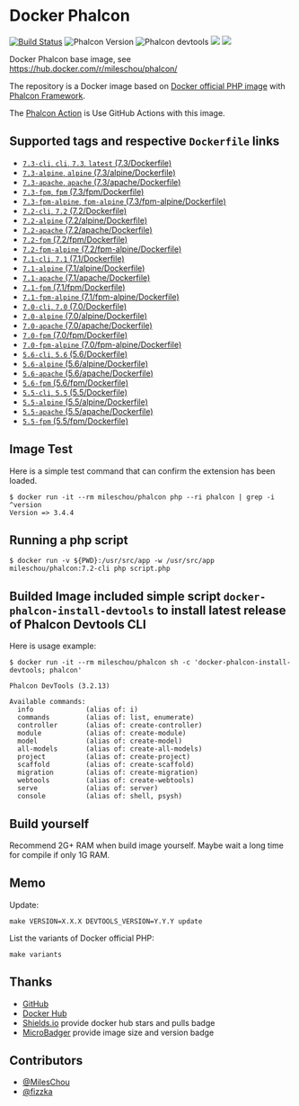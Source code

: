 # Docker Phalcon

[![Build Status](https://travis-ci.org/MilesChou/docker-phalcon.svg?branch=master)](https://travis-ci.org/MilesChou/docker-phalcon)
![Phalcon Version](https://img.shields.io/badge/Phalcon-3.4.4-blue.svg)
![Phalcon devtools](https://img.shields.io/badge/phalcon--devtools-3.4.2-blue.svg)
[![](https://img.shields.io/docker/stars/mileschou/phalcon.svg)](https://hub.docker.com/r/mileschou/phalcon/)
[![](https://img.shields.io/docker/pulls/mileschou/phalcon.svg)](https://hub.docker.com/r/mileschou/phalcon/)

Docker Phalcon base image, see https://hub.docker.com/r/mileschou/phalcon/

The repository is a Docker image based on [Docker official PHP image](https://hub.docker.com/_/php/) with [Phalcon Framework](https://phalconphp.com/).

The [Phalcon Action](https://github.com/marketplace/actions/phalcon-action) is Use GitHub Actions with this image.

## Supported tags and respective `Dockerfile` links

* [`7.3-cli`, `cli`, `7.3`, `latest` (7.3/Dockerfile)](https://github.com/MilesChou/docker-phalcon/blob/master/7.3/Dockerfile)
* [`7.3-alpine`, `alpine` (7.3/alpine/Dockerfile)](https://github.com/MilesChou/docker-phalcon/blob/master/7.3/alpine/Dockerfile)
* [`7.3-apache`, `apache` (7.3/apache/Dockerfile)](https://github.com/MilesChou/docker-phalcon/blob/master/7.3/apache/Dockerfile)
* [`7.3-fpm`, `fpm` (7.3/fpm/Dockerfile)](https://github.com/MilesChou/docker-phalcon/blob/master/7.3/fpm/Dockerfile)
* [`7.3-fpm-alpine`, `fpm-alpine` (7.3/fpm-alpine/Dockerfile)](https://github.com/MilesChou/docker-phalcon/blob/master/7.3/fpm-alpine/Dockerfile)
* [`7.2-cli`, `7.2` (7.2/Dockerfile)](https://github.com/MilesChou/docker-phalcon/blob/master/7.2/Dockerfile)
* [`7.2-alpine` (7.2/alpine/Dockerfile)](https://github.com/MilesChou/docker-phalcon/blob/master/7.2/alpine/Dockerfile)
* [`7.2-apache` (7.2/apache/Dockerfile)](https://github.com/MilesChou/docker-phalcon/blob/master/7.2/apache/Dockerfile)
* [`7.2-fpm` (7.2/fpm/Dockerfile)](https://github.com/MilesChou/docker-phalcon/blob/master/7.2/fpm/Dockerfile)
* [`7.2-fpm-alpine` (7.2/fpm-alpine/Dockerfile)](https://github.com/MilesChou/docker-phalcon/blob/master/7.2/fpm-alpine/Dockerfile)
* [`7.1-cli`, `7.1` (7.1/Dockerfile)](https://github.com/MilesChou/docker-phalcon/blob/master/7.1/Dockerfile)
* [`7.1-alpine` (7.1/alpine/Dockerfile)](https://github.com/MilesChou/docker-phalcon/blob/master/7.1/alpine/Dockerfile)
* [`7.1-apache` (7.1/apache/Dockerfile)](https://github.com/MilesChou/docker-phalcon/blob/master/7.1/apache/Dockerfile)
* [`7.1-fpm` (7.1/fpm/Dockerfile)](https://github.com/MilesChou/docker-phalcon/blob/master/7.1/fpm/Dockerfile)
* [`7.1-fpm-alpine` (7.1/fpm-alpine/Dockerfile)](https://github.com/MilesChou/docker-phalcon/blob/master/7.1/fpm-alpine/Dockerfile)
* [`7.0-cli`, `7.0` (7.0/Dockerfile)](https://github.com/MilesChou/docker-phalcon/blob/master/7.0/Dockerfile)
* [`7.0-alpine` (7.0/alpine/Dockerfile)](https://github.com/MilesChou/docker-phalcon/blob/master/7.0/alpine/Dockerfile)
* [`7.0-apache` (7.0/apache/Dockerfile)](https://github.com/MilesChou/docker-phalcon/blob/master/7.0/apache/Dockerfile)
* [`7.0-fpm` (7.0/fpm/Dockerfile)](https://github.com/MilesChou/docker-phalcon/blob/master/7.0/fpm/Dockerfile)
* [`7.0-fpm-alpine` (7.0/fpm-alpine/Dockerfile)](https://github.com/MilesChou/docker-phalcon/blob/master/7.0/fpm-alpine/Dockerfile)
* [`5.6-cli`, `5.6` (5.6/Dockerfile)](https://github.com/MilesChou/docker-phalcon/blob/master/5.6/Dockerfile)
* [`5.6-alpine` (5.6/alpine/Dockerfile)](https://github.com/MilesChou/docker-phalcon/blob/master/5.6/alpine/Dockerfile)
* [`5.6-apache` (5.6/apache/Dockerfile)](https://github.com/MilesChou/docker-phalcon/blob/master/5.6/apache/Dockerfile)
* [`5.6-fpm` (5.6/fpm/Dockerfile)](https://github.com/MilesChou/docker-phalcon/blob/master/5.6/fpm/Dockerfile)
* [`5.5-cli`, `5.5` (5.5/Dockerfile)](https://github.com/MilesChou/docker-phalcon/blob/master/5.5/Dockerfile)
* [`5.5-alpine` (5.5/alpine/Dockerfile)](https://github.com/MilesChou/docker-phalcon/blob/master/5.5/alpine/Dockerfile)
* [`5.5-apache` (5.5/apache/Dockerfile)](https://github.com/MilesChou/docker-phalcon/blob/master/5.5/apache/Dockerfile)
* [`5.5-fpm` (5.5/fpm/Dockerfile)](https://github.com/MilesChou/docker-phalcon/blob/master/5.5/fpm/Dockerfile)

## Image Test

Here is a simple test command that can confirm the extension has been loaded.

    $ docker run -it --rm mileschou/phalcon php --ri phalcon | grep -i ^version
    Version => 3.4.4

## Running a php script

    $ docker run -v ${PWD}:/usr/src/app -w /usr/src/app mileschou/phalcon:7.2-cli php script.php

## Builded Image included simple script `docker-phalcon-install-devtools` to install latest release of Phalcon Devtools CLI

Here is usage example:

    $ docker run -it --rm mileschou/phalcon sh -c 'docker-phalcon-install-devtools; phalcon'

    Phalcon DevTools (3.2.13)

    Available commands:
      info             (alias of: i)
      commands         (alias of: list, enumerate)
      controller       (alias of: create-controller)
      module           (alias of: create-module)
      model            (alias of: create-model)
      all-models       (alias of: create-all-models)
      project          (alias of: create-project)
      scaffold         (alias of: create-scaffold)
      migration        (alias of: create-migration)
      webtools         (alias of: create-webtools)
      serve            (alias of: server)
      console          (alias of: shell, psysh)

## Build yourself

Recommend 2G+ RAM when build image yourself. Maybe wait a long time for compile if only 1G RAM.

## Memo

Update:

    make VERSION=X.X.X DEVTOOLS_VERSION=Y.Y.Y update

List the variants of Docker official PHP:

    make variants

## Thanks

* [GitHub](https://github.com/)
* [Docker Hub](https://hub.docker.com/)
* [Shields.io](https://img.shields.io/) provide docker hub stars and pulls badge
* [MicroBadger](https://microbadger.com/) provide image size and version badge

## Contributors

* [@MilesChou](https://github.com/MilesChou)
* [@fizzka](https://github.com/fizzka)
